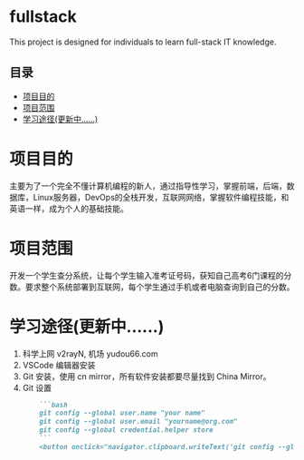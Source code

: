 # fullstack
This project is designed for individuals to learn full-stack IT knowledge.

## 目录
- [项目目的](#项目目的)
- [项目范围](#项目范围)
- [学习途径(更新中......)](#学习途径更新中)

# 项目目的
主要为了一个完全不懂计算机编程的新人，通过指导性学习，掌握前端，后端，数据库，Linux服务器，DevOps的全栈开发，互联网网络，掌握软件编程技能，和英语一样，成为个人的基础技能。

# 项目范围
开发一个学生查分系统，让每个学生输入准考证号码，获知自己高考6门课程的分数。要求整个系统部署到互联网，每个学生通过手机或者电脑查询到自己的分数。

# 学习途径(更新中......)
1. 科学上网 v2rayN, 机场 yudou66.com
1. VSCode 编辑器安装
1. Git 安装，使用 cn mirror，所有软件安装都要尽量找到 China Mirror。
1. Git 设置
    ```markdown
        ```bash
        git config --global user.name "your name"
        git config --global user.email "yourname@org.com"
        git config --global credential.helper store
        ```
        <button onclick="navigator.clipboard.writeText('git config --global user.name \"your name\"\ngit config --global user.email \"yourname@org.com\"\ngit config --global credential.helper store')">Copy Command</button>
    ```
